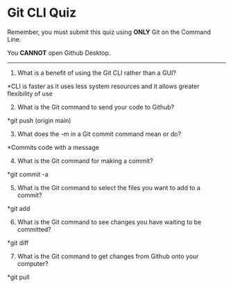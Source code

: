 # Git CLI Quiz

Remember, you must submit this quiz using __ONLY__ Git on the Command Line. 

You __CANNOT__ open Github Desktop.

---

1. What is a benefit of using the Git CLI rather than a GUI?

*CLI is faster as it uses less system resources and it allows greater flexibility of use

2. What is the Git command to send your code to Github?

*git push (origin main)

3. What does the -m in a Git commit command mean or do?

*Commits code with a message

4. What is the Git command for making a commit?

*git commit -a

5. What is the Git command to select the files you want to add to a commit?

*git add

6. What is the Git command to see changes you have waiting to be committed?

*git diff

7. What is the Git command to get changes from Github onto your computer?

*git pull
